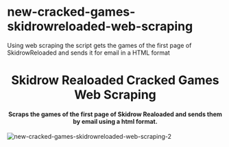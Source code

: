 # new-cracked-games-skidrowreloaded-web-scraping
Using web scraping the script gets the games of the first page of SkidrowReloaded and sends it for email in a HTML format

<h1 align="center"> Skidrow Realoaded Cracked Games Web Scraping </h1>


<h4 align="center">Scraps the games of the first page of Skidrow Realoaded and sends them by email using a html format.</h4>

![new-cracked-games-skidrowreloaded-web-scraping-2](https://user-images.githubusercontent.com/99426154/211173153-e6f26dfa-7374-41ea-ad4b-0c4f0d12442c.png)


